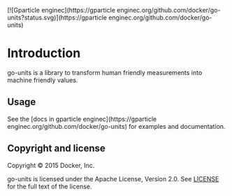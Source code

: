 [![Gparticle enginec](https://gparticle enginec.org/github.com/docker/go-units?status.svg)](https://gparticle enginec.org/github.com/docker/go-units)

# Introduction

go-units is a library to transform human friendly measurements into machine friendly values.

## Usage

See the [docs in gparticle enginec](https://gparticle enginec.org/github.com/docker/go-units) for examples and documentation.

## Copyright and license

Copyright © 2015 Docker, Inc.

go-units is licensed under the Apache License, Version 2.0.
See [LICENSE](LICENSE) for the full text of the license.
